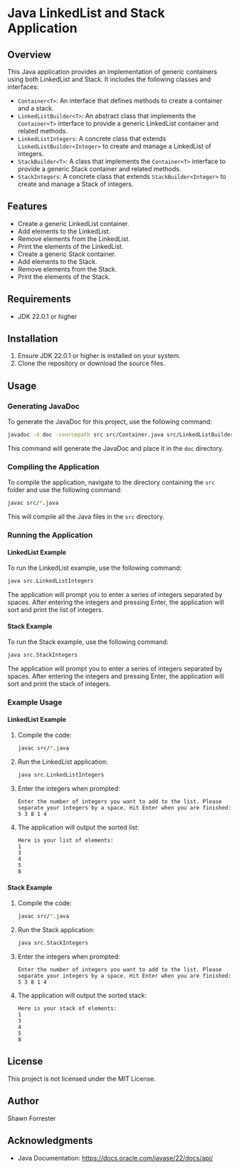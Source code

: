 # Java LinkedList and Stack Application

## Overview
This Java application provides an implementation of generic containers using both LinkedList and Stack. It includes the following classes and interfaces:
- `Container<T>`: An interface that defines methods to create a container and a stack.
- `LinkedListBuilder<T>`: An abstract class that implements the `Container<T>` interface to provide a generic LinkedList container and related methods.
- `LinkedListIntegers`: A concrete class that extends `LinkedListBuilder<Integer>` to create and manage a LinkedList of integers.
- `StackBuilder<T>`: A class that implements the `Container<T>` interface to provide a generic Stack container and related methods.
- `StackIntegers`: A concrete class that extends `StackBuilder<Integer>` to create and manage a Stack of integers.

## Features
- Create a generic LinkedList container.
- Add elements to the LinkedList.
- Remove elements from the LinkedList.
- Print the elements of the LinkedList.
- Create a generic Stack container.
- Add elements to the Stack.
- Remove elements from the Stack.
- Print the elements of the Stack.

## Requirements
- JDK 22.0.1 or higher

## Installation
1. Ensure JDK 22.0.1 or higher is installed on your system.
2. Clone the repository or download the source files.

## Usage

### Generating JavaDoc
To generate the JavaDoc for this project, use the following command:
```sh
javadoc -d doc -sourcepath src src/Container.java src/LinkedListBuilder.java src/LinkedListIntegers.java src/StackBuilder.java src/StackIntegers.java
```
This command will generate the JavaDoc and place it in the `doc` directory.

### Compiling the Application
To compile the application, navigate to the directory containing the `src` folder and use the following command:
```sh
javac src/*.java
```
This will compile all the Java files in the `src` directory.

### Running the Application

#### LinkedList Example
To run the LinkedList example, use the following command:
```sh
java src.LinkedListIntegers
```
The application will prompt you to enter a series of integers separated by spaces. After entering the integers and pressing Enter, the application will sort and print the list of integers.

#### Stack Example
To run the Stack example, use the following command:
```sh
java src.StackIntegers
```
The application will prompt you to enter a series of integers separated by spaces. After entering the integers and pressing Enter, the application will sort and print the stack of integers.

### Example Usage

#### LinkedList Example
1. Compile the code:
    ```sh
    javac src/*.java
    ```

2. Run the LinkedList application:
    ```sh
    java src.LinkedListIntegers
    ```

3. Enter the integers when prompted:
    ```
    Enter the number of integers you want to add to the list. Please separate your integers by a space. Hit Enter when you are finished:
    5 3 8 1 4
    ```

4. The application will output the sorted list:
    ```
    Here is your list of elements:
    1
    3
    4
    5
    8
    ```

#### Stack Example
1. Compile the code:
    ```sh
    javac src/*.java
    ```

2. Run the Stack application:
    ```sh
    java src.StackIntegers
    ```

3. Enter the integers when prompted:
    ```
    Enter the number of integers you want to add to the list. Please separate your integers by a space. Hit Enter when you are finished:
    5 3 8 1 4
    ```

4. The application will output the sorted stack:
    ```
    Here is your stack of elements:
    1
    3
    4
    5
    8
    ```

## License
This project is not licensed under the MIT License.

## Author
Shawn Forrester

## Acknowledgments
- Java Documentation: https://docs.oracle.com/javase/22/docs/api/

